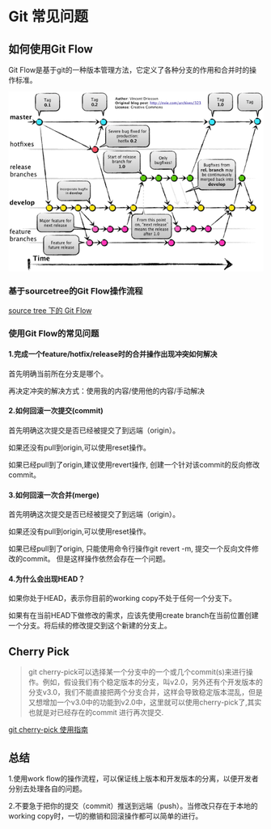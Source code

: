 # Git 常见问题

## 如何使用Git Flow

Git Flow是基于git的一种版本管理方法，它定义了各种分支的作用和合并时的操作标准。

![git flow](./images/gitflow.png)

### 基于sourcetree的Git Flow操作流程

[source tree 下的 Git Flow](http://www.cnblogs.com/cocoajin/p/4171312.html)

### 使用Git Flow的常见问题

#### 1.完成一个feature/hotfix/release时的合并操作出现冲突如何解决

  首先明确当前所在分支是哪个。

  再决定冲突的解决方式：使用我的内容/使用他的内容/手动解决

#### 2.如何回滚一次提交(commit)

  首先明确这次提交是否已经被提交了到远端（origin）。

  如果还没有pull到origin,可以使用reset操作。

  如果已经pull到了origin,建议使用revert操作,
  创建一个针对该commit的反向修改commit。

#### 3.如何回滚一次合并(merge)

  首先明确这次提交是否已经被提交了到远端（origin）。

  如果还没有pull到origin,可以使用reset操作。

  如果已经pull到了origin,
  只能使用命令行操作git revert -m,
  提交一个反向文件修改的commit。
  但是这样操作依然会存在一个问题。

#### 4.为什么会出现HEAD？

  如果你处于HEAD，表示你目前的working copy不处于任何一个分支下。

  如果有在当前HEAD下做修改的需求，应该先使用create branch在当前位置创建一个分支。将后续的修改提交到这个新建的分支上。

## Cherry Pick

>git cherry-pick可以选择某一个分支中的一个或几个commit(s)来进行操作。例如，假设我们有个稳定版本的分支，叫v2.0，另外还有个开发版本的分支v3.0，我们不能直接把两个分支合并，这样会导致稳定版本混乱，但是又想增加一个v3.0中的功能到v2.0中，这里就可以使用cherry-pick了,其实也就是对已经存在的commit 进行再次提交.

[git cherry-pick 使用指南](http://www.jianshu.com/p/08c3f1804b36)

## 总结

1.使用work flow的操作流程，可以保证线上版本和开发版本的分离，以便开发者分别去处理各自的问题。

2.不要急于把你的提交（commit）推送到远端（push）。当修改只存在于本地的working copy时，一切的撤销和回滚操作都可以简单的进行。